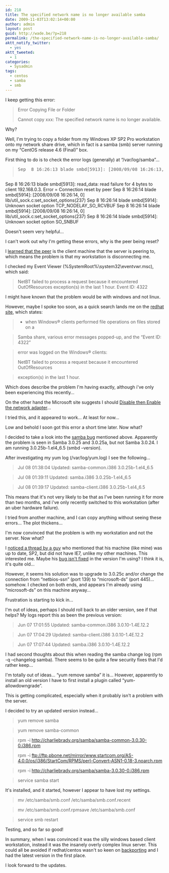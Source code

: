```yaml
---
id: 218
title: The specified network name is no longer available samba
date: 2009-11-03T13:02:14+00:00
author: admin
layout: post
guid: http://wade.be/?p=218
permalink: /the-specified-network-name-is-no-longer-available-samba/
aktt_notify_twitter:
  - yes
aktt_tweeted:
  - 1
categories:
  - Sysadmin
tags:
  - centos
  - samba
  - smb
---
```

<p class="lead">
  I keep getting this error:
</p>

> Error Copying File or Folder
> 
> Cannot copy xxx: The specified network name is no longer available.

Why?

<!--more-->

Well, I'm trying to copy a folder from my Windows XP SP2 Pro workstation onto my network share drive, which in fact is a samba (smb) server running on my &#8220;CentOS release 4.6 (Final)&#8221; box.

First thing to do is to check the error logs (generally) at &#8220;/var/log/samba&#8221;&#8230;

> <pre id="codemain" class="code">Sep  8 16:26:13 blade smbd[5913]: [2008/09/08 16:26:13, 0] lib/util_sock.c:read_data(534)
Sep  8 16:26:13 blade smbd[5913]:   read_data: read failure for 4 bytes to client 192.168.0.3. Error = Connection reset by peer
Sep  8 16:26:14 blade smbd[5914]: [2008/09/08 16:26:14, 0] lib/util_sock.c:set_socket_options(237)
Sep  8 16:26:14 blade smbd[5914]:   Unknown socket option TCP_NODELAY_SO_RCVBUF
Sep  8 16:26:14 blade smbd[5914]: [2008/09/08 16:26:14, 0] lib/util_sock.c:set_socket_options(237)
Sep  8 16:26:14 blade smbd[5914]:   Unknown socket option SO_SNBUF</pre>

Doesn't seem very helpful&#8230;

I can't work out why I'm getting these errors, why is the peer being reset?

I [learned that the peer](http://www.mail-archive.com/samba@lists.samba.org/msg91461.html) is the client machine that the server is peering to, which means the problem is that my workstation is disconnecting me.

I checked my Event Viewer (%SystemRoot%\system32\eventvwr.msc), which said:

> NetBT failed to process a request because it encountered OutOfResources exception(s) in the last 1 hour. Event ID: 4322

I might have known that the problem would be with windows and not linux.

However, maybe I spoke too soon, as a quick search lands me on the [redhat site](http://rhn.redhat.com/errata/RHBA-2008-0711.html), which states:

> * when Windows® clients performed file operations on files stored on a
  
> Samba share, various error messages popped-up, and the &#8220;Event ID: 4322&#8221;
  
> error was logged on the Windows® clients:
> 
> NetBT failed to process a request because it encountered OutOfResources
  
> exception(s) in the last 1 hour.

Which does describe the problem I'm having exactly, although i've only been experiencing this recently&#8230;

On the other hand the Microsoft site suggests I should [Disable then Enable the network adapter](http://technet.microsoft.com/en-us/library/cc727761.aspx)&#8230;

I tried this, and it appeared to work&#8230; At least for now&#8230;

Low and behold I soon got this error a short time later. Now what?

I decided to take a look into the [samba bug](https://bugzilla.samba.org/show_bug.cgi?id=4796) mentioned above. Apparently the problem is seen in Samba 3.0.25 and 3.0.25a, but not Samba 3.0.24. I am running 3.0.25b-1.el4_6.5 (smbd &#8211;version).

After investigating my yum log (/var/log/yum.log) I see the following&#8230;

> Jul 08 01:38:04 Updated: samba-common.i386 3.0.25b-1.el4_6.5
  
> Jul 08 01:39:11 Updated: samba.i386 3.0.25b-1.el4_6.5
  
> Jul 08 01:39:17 Updated: samba-client.i386 3.0.25b-1.el4_6.5

This means that it's not very likely to be that as I've been running it for more than two months, and i've only recently switched to this workstation (after an uber hardware failure).

I tried from another machine, and I can copy anything without seeing these errors&#8230; The plot thickens&#8230;

I'm now convinced that the problem is with my workstation and not the server. Now what?

I [noticed a thread by a guy](http://groups.google.com/group/linux.samba/browse_thread/thread/3dca4ea0d4e7ef9a/9d9832a09a83ae54) who mentioned that his machine (like mine) was up to date, SP2, but did not have IE7, unlike my other machines. This interested me. Maybe his [bug isn't fixed](https://bugzilla.samba.org/show_bug.cgi?id=4796) in the version I'm using? I think it is, it's quite old&#8230;

However, it seems his solution was to upgrade to 3.0.25c and/or change the connection from &#8220;netbios-ssn&#8221; (port 139) to &#8220;microsoft-ds&#8221; (port 445)&#8230; somehow. I checked on both ends, and appears I'm already using &#8220;microsoft-ds&#8221; on this machine anyway&#8230;

Frustration is starting to kick in&#8230;

I'm out of ideas, perhaps I should roll back to an older version, see if that helps? My logs report this as been the previous version:

> Jun 07 17:01:55 Updated: samba-common.i386 3.0.10-1.4E.12.2
  
> Jun 07 17:04:29 Updated: samba-client.i386 3.0.10-1.4E.12.2
  
> Jun 07 17:07:44 Updated: samba.i386 3.0.10-1.4E.12.2

I had second thoughts about this when reading the samba change log (rpm -q &#8211;changelog samba). There seems to be quite a few security fixes that I'd rather keep&#8230;

I'm totally out of ideas&#8230; &#8220;yum remove samba&#8221; it is&#8230; However, apparently to install an old version I have to first install a plugin called &#8220;yum-allowdowngrade&#8221;.

This is getting complicated, especially when it probably isn't a problem with the server.

I decided to try an updated version instead&#8230;

> yum remove samba
  
> yum remove samba-common
  
> rpm -i http://charliebrady.org/samba/samba-common-3.0.30-0.i386.rpm
> 
> rpm -i ftp://ftp.pbone.net/mirror/www.startcom.org/AS-4.0.0/os/i386/StartCom/RPMS/perl-Convert-ASN1-0.18-3.noarch.rpm
  
> rpm -i http://charliebrady.org/samba/samba-3.0.30-0.i386.rpm
  
> service samba start

It's installed, and it started, however I appear to have lost my settings.

> mv /etc/samba/smb.conf /etc/samba/smb.conf.recent
  
> mv /etc/samba/smb.conf.rpmsave /etc/samba/smb.conf
  
> service smb restart

Testing, and so far so good!

In summary, when I was convinced it was the silly windows based client workstation, instead it was the insanely overly complex linux server. This could all be avoided if redhat/centos wasn't so keen on [backporting](http://www.redhat.com/security/updates/backporting/?sc_cid=3093) and I had the latest version in the first place.

I look forward to the updates.